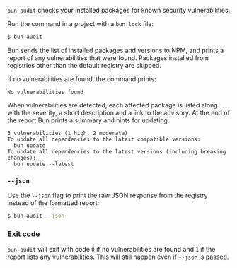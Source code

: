 `bun audit` checks your installed packages for known security vulnerabilities.

Run the command in a project with a `bun.lock` file:

```bash
$ bun audit
```

Bun sends the list of installed packages and versions to NPM, and prints a report of any vulnerabilities that were found. Packages installed from registries other than the default registry are skipped.

If no vulnerabilities are found, the command prints:

```
No vulnerabilities found
```

When vulnerabilities are detected, each affected package is listed along with the severity, a short description and a link to the advisory. At the end of the report Bun prints a summary and hints for updating:

```
3 vulnerabilities (1 high, 2 moderate)
To update all dependencies to the latest compatible versions:
  bun update
To update all dependencies to the latest versions (including breaking changes):
  bun update --latest
```

### `--json`

Use the `--json` flag to print the raw JSON response from the registry instead of the formatted report:

```bash
$ bun audit --json
```

### Exit code

`bun audit` will exit with code `0` if no vulnerabilities are found and `1` if the report lists any vulnerabilities. This will still happen even if `--json` is passed.
